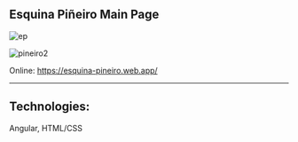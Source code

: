 <h2>Esquina Piñeiro Main Page</h2>



![ep](https://github.com/user-attachments/assets/12855bb9-df2c-4c25-8b4a-e4ef30dd663c)

![pineiro2](https://github.com/user-attachments/assets/2273da81-67de-4789-97cd-f7b48191521c)


Online: https://esquina-pineiro.web.app/
_______________________________


<h2>Technologies:</h2>

Angular, HTML/CSS
